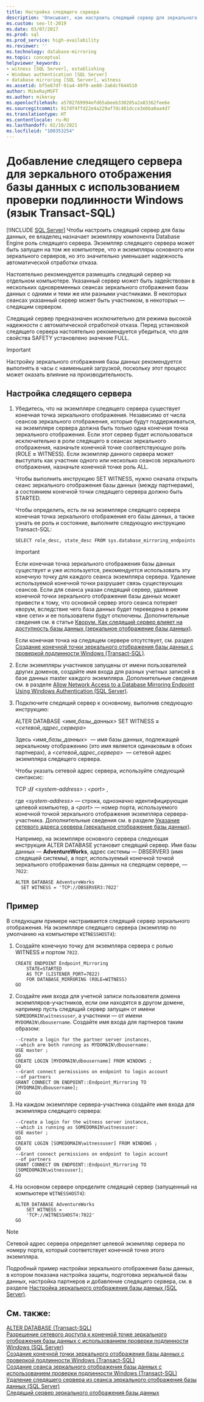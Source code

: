 ```yaml
---
title: Настройка следящего сервера
description: 'Описывает, как настроить следящий сервер для зеркального отображения базы данных с проверкой подлинности Windows с помощью Transact-SQL. '
ms.custom: seo-lt-2019
ms.date: 03/07/2017
ms.prod: sql
ms.prod_service: high-availability
ms.reviewer: ''
ms.technology: database-mirroring
ms.topic: conceptual
helpviewer_keywords:
- witness [SQL Server], establishing
- Windows authentication [SQL Server]
- database mirroring [SQL Server], witness
ms.assetid: bf5e87df-91a4-49f9-ae88-2a6dcf644510
author: MikeRayMSFT
ms.author: mikeray
ms.openlocfilehash: a5702769994efd65abeeb330205a2a83362fee6e
ms.sourcegitcommit: 917df4ffd22e4a229af7dc481dcce3ebba0aa4d7
ms.translationtype: HT
ms.contentlocale: ru-RU
ms.lasthandoff: 02/10/2021
ms.locfileid: "100353254"
---
```

# <a name="add-a-database-mirroring-witness-using-windows-authentication-transact-sql"></a>Добавление следящего сервера для зеркального отображения базы данных с использованием проверки подлинности Windows (язык Transact-SQL)
 [!INCLUDE [SQL Server](../../includes/applies-to-version/sqlserver.md)]
  Чтобы настроить следящий сервер для базы данных, ее владелец назначает экземпляру компонента Database Engine роль следящего сервера. Экземпляр следящего сервера может быть запущен на том же компьютере, что и экземпляры основного или зеркального серверов, но это значительно уменьшает надежность автоматической отработки отказа.  
  
 Настоятельно рекомендуется размещать следящий сервер на отдельном компьютере. Указанный сервер может быть задействован в нескольких одновременных сеансах зеркального отображения базы данных с одними и теми же или разными участниками. В некоторых сеансах указанный сервер может быть участником, в некоторых — следящим сервером.  
  
 Следящий сервер предназначен исключительно для режима высокой надежности с автоматической отработкой отказа. Перед установкой следящего сервера настоятельно рекомендуется убедиться, что для свойства SAFETY установлено значение FULL.  
  
> [!IMPORTANT]  
>  Настройку зеркального отображения базы данных рекомендуется выполнять в часы с наименьшей загрузкой, поскольку этот процесс может оказать влияние на производительность.  
  
## <a name="establish-a-witness"></a>Настройка следящего сервера  
  
1.  Убедитесь, что на экземпляре следящего сервера существует конечная точка зеркального отображения. Независимо от числа сеансов зеркального отображения, которые будут поддерживаться, на экземпляре сервера должна быть только одна конечная точка зеркального отображения. Если этот сервер будет использоваться исключительно в роли следящего в сеансах зеркального отображения, назначьте конечной точке соответствующую роль (ROLE **=** WITNESS). Если экземпляр данного сервера может выступать как участник одного или несколько сеансов зеркального отображения, назначьте конечной точке роль ALL.  
  
     Чтобы выполнить инструкцию SET WITNESS, нужно сначала открыть сеанс зеркального отображения базы данных (между партнерами), а состоянием конечной точки следящего сервера должно быть STARTED.  
  
     Чтобы определить, есть ли на экземпляре следящего сервера конечная точка зеркального отображения его базы данных, а также узнать ее роль и состояние, выполните следующую инструкцию Transact-SQL:  
  
    ```  
    SELECT role_desc, state_desc FROM sys.database_mirroring_endpoints  
    ```  
  
    > [!IMPORTANT]  
    >  Если конечная точка зеркального отображения базы данных существует и уже используется, рекомендуется использовать эту конечную точку для каждого сеанса экземпляра сервера. Удаление используемой конечной точки разрушает связь существующих сеансов. Если для сеанса указан следящий сервер, удаление конечной точки зеркального отображения базы данных может привести к тому, что основной сервер этого сеанса потеряет кворум, вследствие чего база данных будет переведена в режим «вне сети» и ее пользователи будут отключены. Дополнительные сведения см. в статье [Кворум. Как следящий сервер влияет на доступность базы данных &#40;зеркальное отображение базы данных&#41;](../../database-engine/database-mirroring/quorum-how-a-witness-affects-database-availability-database-mirroring.md).  
  
     Если конечная точка на следящем сервере отсутствует, см. раздел [Создание конечной точки зеркального отображения базы данных с проверкой подлинности Windows (Transact-SQL)](../../database-engine/database-mirroring/create-a-database-mirroring-endpoint-for-windows-authentication-transact-sql.md).  
  
2.  Если экземпляры участников запущены от имени пользователей других доменов, создайте имя входа для разных учетных записей в базе данных master каждого экземпляра. Дополнительные сведения см. в разделе [Allow Network Access to a Database Mirroring Endpoint Using Windows Authentication &#40;SQL Server&#41;](../../database-engine/database-mirroring/database-mirroring-allow-network-access-windows-authentication.md).  
  
3.  Подключите следящий сервер к основному, выполнив следующую инструкцию:  
  
     ALTER DATABASE *<имя_базы_данных>* SET WITNESS **=** _<сетевой_адрес_сервера>_  
  
     Здесь *<имя_базы_данных>*  — имя базы данных, подлежащей зеркальному отображению (это имя является одинаковым в обоих партнерах), а *<сетевой_адрес_сервера>*  — сетевой адрес экземпляра следящего сервера.  
  
     Чтобы указать сетевой адрес сервера, используйте следующий синтаксис:  
  
     TCP <b>://</b> _\<system-address>_ <b>:</b> _\<port>_ ,  
  
     где \<*system-address>* — строка, однозначно идентифицирующая целевой компьютер, а \<*port>* — номер порта, используемого конечной точкой зеркального отображения экземпляра сервера-участника. Дополнительные сведения см. в разделе [Указание сетевого адреса сервера (зеркальное отображение базы данных)](../../database-engine/database-mirroring/specify-a-server-network-address-database-mirroring.md).  
  
     Например, на экземпляре основного сервера следующая инструкция ALTER DATABASE установит следящий сервер. Имя базы данных — **AdventureWorks**, адрес системы — DBSERVER3 (имя следящей системы), а порт, используемый конечной точкой зеркального отображения базы данных на следящем сервере, — `7022`:  
  
    ```  
    ALTER DATABASE AdventureWorks   
      SET WITNESS = 'TCP://DBSERVER3:7022'  
    ```  
  
## <a name="example"></a>Пример  
 В следующем примере настраивается следящий сервер зеркального отображения. На экземпляре следящего сервера (экземпляр по умолчанию на компьютере `WITNESSHOST4`):  
  
1.  Создайте конечную точку для экземпляра сервера с ролью WITNESS и портом `7022`.  
  
    ```  
    CREATE ENDPOINT Endpoint_Mirroring  
        STATE=STARTED   
        AS TCP (LISTENER_PORT=7022)   
        FOR DATABASE_MIRRORING (ROLE=WITNESS)  
    GO  
    ```  
  
2.  Создайте имя входа для учетной записи пользователя домена экземпляров-участников, если они находятся в другом домене, например пусть следящий сервер запущен от имени `SOMEDOMAIN\witnessuser`, а участники — от имени `MYDOMAIN\dbousername`. Создайте имя входа для партнеров таким образом:  
  
    ```  
    --Create a login for the partner server instances,  
    --which are both running as MYDOMAIN\dbousername:  
    USE master ;  
    GO  
    CREATE LOGIN [MYDOMAIN\dbousername] FROM WINDOWS ;  
    GO  
    --Grant connect permissions on endpoint to login account   
    --of partners  
    GRANT CONNECT ON ENDPOINT::Endpoint_Mirroring TO [MYDOMAIN\dbousername];  
    GO  
    ```  
  
3.  На каждом экземпляре сервера-участника создайте имя входа для экземпляра следящего сервера:  
  
    ```  
    --Create a login for the witness server instance,  
    --which is running as SOMEDOMAIN\witnessuser:  
    USE master ;  
    GO  
    CREATE LOGIN [SOMEDOMAIN\witnessuser] FROM WINDOWS ;  
    GO  
    --Grant connect permissions on endpoint to login account   
    --of partners  
    GRANT CONNECT ON ENDPOINT::Endpoint_Mirroring TO [SOMEDOMAIN\witnessuser];  
    GO  
    ```  
  
4.  На основном сервере определите следящий сервер (запущенный на компьютере `WITNESSHOST4`):  
  
    ```  
    ALTER DATABASE AdventureWorks   
        SET WITNESS =   
        'TCP://WITNESSHOST4:7022'  
    GO  
    ```  
  
> [!NOTE]  
>  Сетевой адрес сервера определяет целевой экземпляр сервера по номеру порта, который соответствует конечной точке этого экземпляра.  
  
 Подробный пример настройки зеркального отображения базы данных, в котором показана настройка защиты, подготовка зеркальной базы данных, настройка партнеров и добавление следящего сервера, см. в разделе [Настройка зеркального отображения базы данных (SQL Server)](../../database-engine/database-mirroring/setting-up-database-mirroring-sql-server.md).  
  
## <a name="see-also"></a>См. также:  
 [ALTER DATABASE (Transact-SQL)](../../t-sql/statements/alter-database-transact-sql.md)   
 [Разрешение сетевого доступа к конечной точке зеркального отображения базы данных с использованием проверки подлинности Windows (SQL Server)](../../database-engine/database-mirroring/database-mirroring-allow-network-access-windows-authentication.md)   
 [Создание конечной точки зеркального отображения базы данных с проверкой подлинности Windows (Transact-SQL)](../../database-engine/database-mirroring/create-a-database-mirroring-endpoint-for-windows-authentication-transact-sql.md)   
 [Создание сеанса зеркального отображения базы данных с использованием проверки подлинности Windows (Transact-SQL)](../../database-engine/database-mirroring/database-mirroring-establish-session-windows-authentication.md)   
 [Удаление следящего сервера из сеанса зеркального отображения базы данных (SQL Server)](../../database-engine/database-mirroring/remove-the-witness-from-a-database-mirroring-session-sql-server.md)   
 [Следящий сервер зеркального отображения базы данных](../../database-engine/database-mirroring/database-mirroring-witness.md)  
  
  
